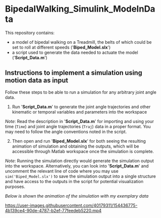 # BipedalWalking_Simulink_ModelnData
This repository contains: 
- a model of bipedal walking on a Treadmill, the belts of which could be set to roll at different speeds ('**Biped_Model.slx**')
- a script used to generate the data needed to actuate the model ('**Script_Data.m**')

## Instructions to implement a simulation using motion data as input

Follow these steps to be able to run a simulation for any arbitrary joint angle data.

1. Run '**Script_Data.m**' to generate the joint angle trajectories and other kinematic or temporal variables and parameters into the workspace

*Note*: Read the description in '**Script_Data.m**' for importing and using your time (`Time`) and joint angle trajectories (`Traj`) data in a proper format. You may need to follow the angle conventions noted in the script.


2. Then open and run '**Biped_Model.slx**' for both seeing the resulting animation of simulation and obtaining the outputs, which will be accessible through Matlab workspace once the simulation is complete.

*Note*: Running the simulation directly would generate the simulation output into the workspace. Alternatively, you can look into '**Script_Data.m**' and uncomment the relevant line of code where you may use `sim('Biped_Model.slx')` to save the simulation output into a single structure and have access to the outputs in the script for potential visualization purposes.



*Below is shown the animation of the simulation with my exemplary data*

https://user-images.githubusercontent.com/40179311/154436775-4b139ce4-90de-4787-b2ef-77feedeb5220.mp4

